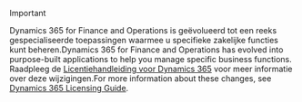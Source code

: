 > [!IMPORTANT]
> <span data-ttu-id="5a8bc-101">Dynamics 365 for Finance and Operations is geëvolueerd tot een reeks gespecialiseerde toepassingen waarmee u specifieke zakelijke functies kunt beheren.</span><span class="sxs-lookup"><span data-stu-id="5a8bc-101">Dynamics 365 for Finance and Operations has evolved into purpose-built applications to help you manage specific business functions.</span></span> <span data-ttu-id="5a8bc-102">Raadpleeg de [Licentiehandleiding voor Dynamics 365](https://mbs.microsoft.com/Files/public/365/Dynamics365LicensingGuide.pdf) voor meer informatie over deze wijzigingen.</span><span class="sxs-lookup"><span data-stu-id="5a8bc-102">For more information about these changes, see [Dynamics 365 Licensing Guide](https://mbs.microsoft.com/Files/public/365/Dynamics365LicensingGuide.pdf).</span></span>
 
